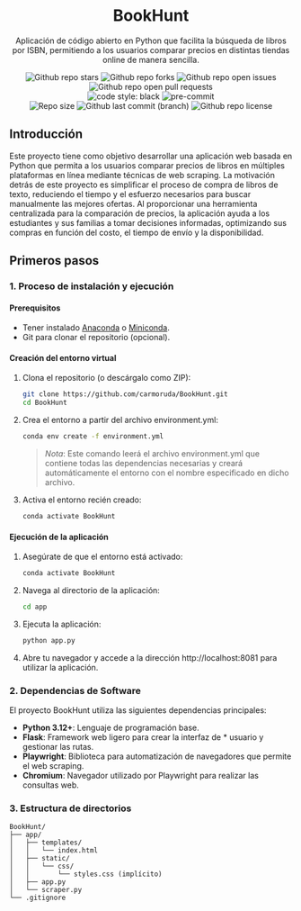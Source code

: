 <h1 align="center">
  BookHunt
</h1>

<p align="center">
  Aplicación de código abierto en Python que facilita la búsqueda de libros por ISBN, permitiendo a los usuarios comparar precios en distintas tiendas online de manera sencilla.
</p>

<div align="center">
    <img alt="Github repo stars" src="https://img.shields.io/github/stars/carmoruda/BookHunt?color=db6d28&labelColor=202328&style=for-the-badge">
    <img alt="Github repo forks" src="https://img.shields.io/github/forks/carmoruda/BookHunt?color=388bfd&labelColor=202328&style=for-the-badge">
    <img alt="Github repo open issues" src="https://img.shields.io/github/issues/carmoruda/BookHunt?color=f85149&labelColor=202328&style=for-the-badge">
    <img alt="Github repo open pull requests" src="https://img.shields.io/github/issues-pr/carmoruda/BookHunt?color=a371f7&labelColor=202328&style=for-the-badge">
    <br>
    <img alt="code style: black" src="https://img.shields.io/static/v1?label=code%20style&labelColor=202328&message=black&color=black&style=for-the-badge">
    <img alt="pre-commit" src="https://img.shields.io/badge/pre--commit-enabled-brightgreen?&color=2ea043&labelColor=202328&style=for-the-badge">
    <br>
    <img alt="Repo size" src="https://img.shields.io/github/repo-size/carmoruda/BookHunt?color=FF69B4&labelColor=202328&style=for-the-badge">
    <img alt="Github last commit (branch)" src="https://img.shields.io/github/last-commit/carmoruda/BookHunt/main?color=C9CC3F&labelColor=202328&label=Last Update%3F&style=for-the-badge">
    <img alt="Github repo license" src="https://img.shields.io/github/license/carmoruda/BookHunt?color=15121C&labelColor=202328&style=for-the-badge">
</div>

## Introducción

Este proyecto tiene como objetivo desarrollar una aplicación web basada en Python que permita a los usuarios comparar precios de libros en múltiples plataformas en línea mediante técnicas de web scraping. La motivación detrás de este proyecto es simplificar el proceso de compra de libros de texto, reduciendo el tiempo y el esfuerzo necesarios para buscar manualmente las mejores ofertas. Al proporcionar una herramienta centralizada para la comparación de precios, la aplicación ayuda a los estudiantes y sus familias a tomar decisiones informadas, optimizando sus compras en función del costo, el tiempo de envío y la disponibilidad.

## Primeros pasos

### 1. Proceso de instalación y ejecución

#### Prerequisitos

-   Tener instalado [Anaconda](https://www.anaconda.com/products/distribution) o [Miniconda](https://docs.conda.io/en/latest/miniconda.html).
-   Git para clonar el repositorio (opcional).

#### Creación del entorno virtual

1. Clona el repositorio (o descárgalo como ZIP):
    ```bash
    git clone https://github.com/carmoruda/BookHunt.git
    cd BookHunt
    ```
2. Crea el entorno a partir del archivo environment.yml:
    ```bash
    conda env create -f environment.yml
    ```
    > _Nota_: Este comando leerá el archivo environment.yml que contiene todas las dependencias necesarias y creará automáticamente el entorno con el nombre especificado en dicho archivo.
3. Activa el entorno recién creado:
    ```bash
    conda activate BookHunt
    ```

#### Ejecución de la aplicación

1. Asegúrate de que el entorno está activado:
    ```bash
    conda activate BookHunt
    ```
2. Navega al directorio de la aplicación:
    ```bash
    cd app
    ```
3. Ejecuta la aplicación:
    ```bash
    python app.py
    ```
4. Abre tu navegador y accede a la dirección http://localhost:8081 para utilizar la aplicación.

### 2. Dependencias de Software

El proyecto BookHunt utiliza las siguientes dependencias principales:

-   **Python 3.12+**: Lenguaje de programación base.
-   **Flask**: Framework web ligero para crear la interfaz de \* usuario y gestionar las rutas.
-   **Playwright**: Biblioteca para automatización de navegadores que permite el web scraping.
-   **Chromium**: Navegador utilizado por Playwright para realizar las consultas web.

### 3. Estructura de directorios

```
BookHunt/
├── app/
│   ├── templates/
│   │   └── index.html
│   ├── static/
│   │   └── css/
│   │       └── styles.css (implícito)
│   ├── app.py
│   └── scraper.py
└── .gitignore
```

